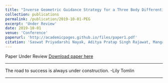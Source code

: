 ```yaml
---
title: "Inverse Geometric Guidance Strategy for a Three Body Differential Game"
collection: publications
permalink: /publication/2019-10-01-PEG
excerpt: 'Under Review'
date: 2019-10-01
venue: 'Conference'
paperurl: 'http://academicpages.github.io/files/paper1.pdf'
citation: 'Saswat Priyadarshi Nayak, Aditya Pratap Singh Rajawat, Mangal Kothari* (2020). &quot;Inverse Geometric Guidance Strategy for a Three Body Differential Game.&quot; <i>American Control Conference 2020 </i>. 1(1).'
---
```

Paper Under Review
[Download paper here](http://academicpages.github.io/files/paper1.pdf)

<!-- Recommended citation: Your Name, You. (2009). "Paper Title 1." <i>Conference</i>. 1(1). -->
---

The road to success is always under construction. -Lily Tomlin

---
